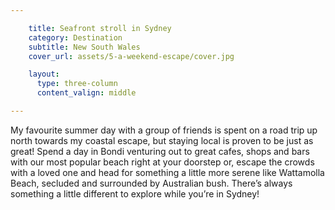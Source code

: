 ```yaml
---

    title: Seafront stroll in Sydney
    category: Destination
    subtitle: New South Wales
    cover_url: assets/5-a-weekend-escape/cover.jpg

    layout:
      type: three-column
      content_valign: middle

---
```


My favourite summer day with a group of friends is spent on a road trip up north towards my coastal escape, but staying local is proven to be just as great! Spend a day in Bondi venturing out to great cafes, shops and bars with our most popular beach right at your doorstep or, escape the crowds with a loved one and head for something a little more serene like Wattamolla Beach, secluded and surrounded by Australian bush. There’s always something a little different to explore while you’re in Sydney!
